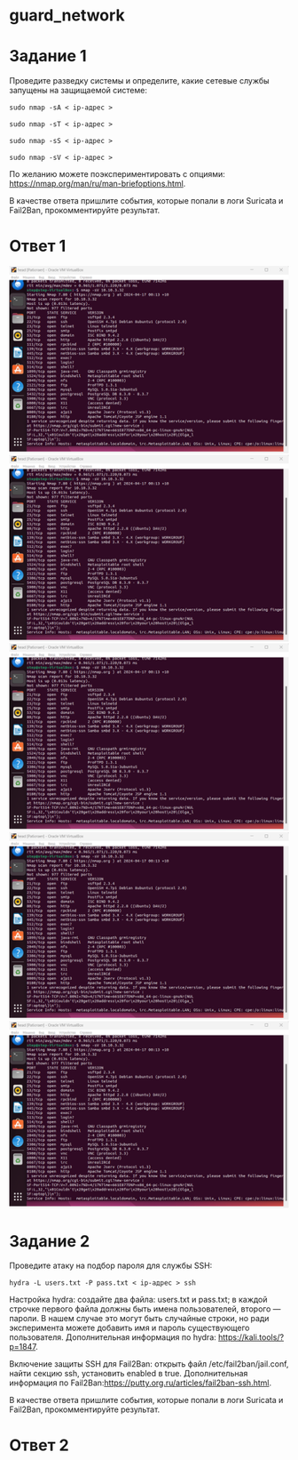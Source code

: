 # guard_network

# Задание 1

Проведите разведку системы и определите, какие сетевые службы запущены на защищаемой системе:

```
sudo nmap -sA < ip-адрес >
```
```
sudo nmap -sT < ip-адрес >
```
```
sudo nmap -sS < ip-адрес >
```
```
sudo nmap -sV < ip-адрес >
```

По желанию можете поэкспериментировать с опциями: https://nmap.org/man/ru/man-briefoptions.html.

В качестве ответа пришлите события, которые попали в логи Suricata и Fail2Ban, прокомментируйте результат.



# Ответ 1


![alt text](https://github.com/StepanovSA/InfSecurity1/blob/main/MTSF%201.png)
![alt text](https://github.com/StepanovSA/InfSecurity1/blob/main/MTSF%201.png)
![alt text](https://github.com/StepanovSA/InfSecurity1/blob/main/MTSF%201.png)
![alt text](https://github.com/StepanovSA/InfSecurity1/blob/main/MTSF%201.png)
![alt text](https://github.com/StepanovSA/InfSecurity1/blob/main/MTSF%201.png)


# Задание 2

Проведите атаку на подбор пароля для службы SSH:
```
hydra -L users.txt -P pass.txt < ip-адрес > ssh
```
Настройка hydra:
создайте два файла: users.txt и pass.txt;
в каждой строчке первого файла должны быть имена пользователей, второго — пароли. В нашем случае это могут быть случайные строки, но ради эксперимента можете добавить имя и пароль существующего пользователя.
Дополнительная информация по hydra: https://kali.tools/?p=1847.

Включение защиты SSH для Fail2Ban:
открыть файл /etc/fail2ban/jail.conf,
найти секцию ssh,
установить enabled в true.
Дополнительная информация по Fail2Ban:https://putty.org.ru/articles/fail2ban-ssh.html.

В качестве ответа пришлите события, которые попали в логи Suricata и Fail2Ban, прокомментируйте результат.

# Ответ 2

